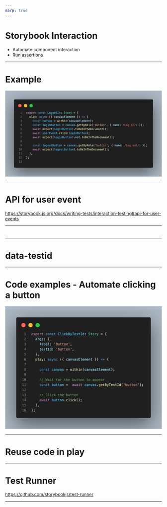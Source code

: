 ```yaml
---
marp: true
---
```


# Storybook Interaction

- Automate component interaction
- Run assertions

---

# Example

![alt text](image-1.png)

---

# API for user event


https://storybook.js.org/docs/writing-tests/interaction-testing#api-for-user-events

---

# 

---

# data-testid

---

# Code examples - Automate clicking a button

![alt text height:550px](image.png)

---

# Reuse code in play

---

# Test Runner

https://github.com/storybookjs/test-runner

---